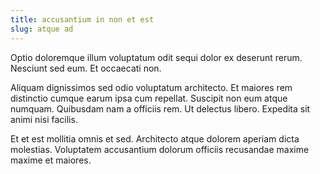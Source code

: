 ```yaml
---
title: accusantium in non et est
slug: atque ad
---
```


Optio doloremque illum voluptatum odit sequi dolor ex deserunt rerum. Nesciunt sed eum. Et occaecati non.

Aliquam dignissimos sed odio voluptatum architecto. Et maiores rem distinctio cumque earum ipsa cum repellat. Suscipit non eum atque numquam. Quibusdam nam a officiis rem. Ut delectus libero. Expedita sit animi nisi facilis.

Et et est mollitia omnis et sed. Architecto atque dolorem aperiam dicta molestias. Voluptatem accusantium dolorum officiis recusandae maxime maxime et maiores.
